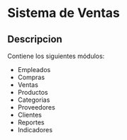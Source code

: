 # Sistema de Ventas

## Descripcion
Contiene los siguientes módulos:
* Empleados
* Compras
* Ventas
* Productos
* Categorias
* Proveedores
* Clientes
* Reportes
* Indicadores